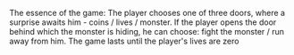 The essence of the game: The player chooses one of three doors, where a surprise awaits him - coins / lives / monster.
If the player opens the door behind which the monster is hiding, he can choose: fight the monster / run away from him.
The game lasts until the player's lives are zero